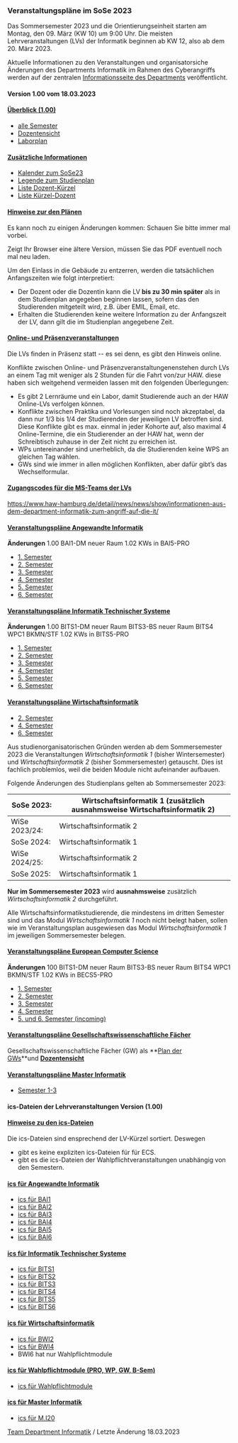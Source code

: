 ###  Veranstaltungspläne im SoSe 2023  ###

Das Sommersemester 2023 und die Orientierungseinheit starten am Montag, den 09. März (KW 10) um 9:00 Uhr.
 Die meisten Lehrveranstaltungen (LVs) der Informatik beginnen ab KW 12, also ab dem 20. März 2023.

Aktuelle Informationen zu den Veranstaltungen und organisatorsiche Änderungen des Departments Informatik im Rahmen des Cyberangriffs werden auf der zentralen [Informationsseite des Departments](https://www.haw-hamburg.de/detail/news/news/show/informationen-aus-dem-department-informatik-zum-angriff-auf-die-it/) veröffentlicht.

#### Version 1.00 vom 18.03.2023 ####

#### [Überblick (1.00)](javascript:void(0))  ####

* [alle Semester](/fileadmin/TI-I/PDF/veranstaltungsplaene/Sem_I.pdf)
* [Dozentensicht](/fileadmin/TI-I/PDF/veranstaltungsplaene/Doz_I.pdf)
* [Laborplan](/fileadmin/TI-I/PDF/veranstaltungsplaene/Lab_I.pdf)

#### [Zusätzliche Informationen](javascript:void(0))  ####

* [Kalender zum SoSe23](/fileadmin/TI-I/PDF/veranstaltungsplaene/Kalender.pdf)
* [Legende zum Studienplan](/fileadmin/TI-I/PDF/veranstaltungsplaene/Legende.pdf)
* [Liste Dozent-Kürzel](/fileadmin/TI-I/PDF/veranstaltungsplaene/Doz_Krz.pdf)
* [Liste Kürzel-Dozent](/fileadmin/TI-I/PDF/veranstaltungsplaene/Krz_Doz.pdf)

#### [Hinweise zur den Plänen](javascript:void(0))  ####

Es kann noch zu einigen Änderungen kommen: Schauen Sie bitte immer mal vorbei.

Zeigt Ihr Browser eine ältere Version, müssen Sie das PDF eventuell noch mal neu laden.

Um den Einlass in die Gebäude zu entzerren, werden die tatsächlichen Anfangszeiten wie folgt interpretiert:

* Der Dozent oder die Dozentin kann die LV **bis zu 30 min später** als in dem Studienplan angegeben beginnen lassen, sofern das den Studierenden mitgeteilt wird, z.B. über EMIL, Email, etc.
* Erhalten die Studierenden keine weitere Information zu der Anfangszeit der LV, dann gilt die im Studienplan angegebene Zeit.

#### [Online- und Präsenzveranstaltungen](javascript:void(0))  ####

Die LVs finden in Präsenz statt -- es sei denn, es gibt den Hinweis online.

Konflikte zwischen Online- und Präsenzveranstaltungenenstehen durch LVs an einem Tag mit weniger als 2 Stunden für die Fahrt von/zur HAW. diese haben sich weitgehend vermeiden lassen mit den folgenden Überlegungen:

* Es gibt 2 Lernräume und ein Labor, damit Studierende auch an der HAW Online-LVs verfolgen können.
* Konflikte zwischen Praktika und Vorlesungen sind noch akzeptabel, da dann nur 1/3 bis 1/4 der Studierenden der jeweiligen LV betroffen sind. Diese Konflikte gibt es max. einmal in jeder Kohorte auf, also maximal 4 Online-Termine, die ein Studierender an der HAW hat, wenn der Schreibtisch zuhause in der Zeit nicht zu erreichen ist.
* WPs untereinander sind unerheblich, da die Studierenden keine WPS an gleichen Tag wählen.
* GWs sind wie immer in allen möglichen Konflikten, aber dafür gibt’s das Wechselformular.

#### [Zugangscodes für die MS-Teams der LVs](javascript:void(0))  ####

<https://www.haw-hamburg.de/detail/news/news/show/informationen-aus-dem-department-informatik-zum-angriff-auf-die-it/>

#### [Veranstaltungspläne Angewandte Informatik](javascript:void(0))  ####

**Änderungen**
 1.00 BAI1-DM neuer Raum
 1.02 KWs in BAI5-PRO

* [1. Semester](/fileadmin/TI-I/PDF/veranstaltungsplaene/BAI1.pdf)
* [2. Semester](/fileadmin/TI-I/PDF/veranstaltungsplaene/BAI2.pdf)
* [3. Semester](/fileadmin/TI-I/PDF/veranstaltungsplaene/BAI3.pdf)
* [4. Semester](/fileadmin/TI-I/PDF/veranstaltungsplaene/BAI4.pdf)
* [5. Semester](/fileadmin/TI-I/PDF/veranstaltungsplaene/BAI5.pdf)
* [6. Semester](/fileadmin/TI-I/PDF/veranstaltungsplaene/BAI6.pdf)

#### [Veranstaltungspläne Informatik Technischer Systeme](javascript:void(0))  ####

**Änderungen**
 1.00 BITS1-DM neuer Raum
 BITS3-BS neuer Raum
 BITS4 WPC1 BKMN/STF
 1.02 KWs in BITS5-PRO

* [1. Semester](/fileadmin/TI-I/PDF/veranstaltungsplaene/BITS1.pdf)
* [2. Semester](/fileadmin/TI-I/PDF/veranstaltungsplaene/BITS2.pdf)
* [3. Semester](/fileadmin/TI-I/PDF/veranstaltungsplaene/BITS3.pdf)
* [4. Semester](/fileadmin/TI-I/PDF/veranstaltungsplaene/BITS4.pdf)
* [5. Semester](/fileadmin/TI-I/PDF/veranstaltungsplaene/BITS5.pdf)
* [6. Semester](/fileadmin/TI-I/PDF/veranstaltungsplaene/BITS6.pdf)

#### [Veranstaltungspläne Wirtschaftsinformatik](javascript:void(0))  ####

* [2. Semester](/fileadmin/TI-I/PDF/veranstaltungsplaene/BWI2.pdf)
* [4. Semester](/fileadmin/TI-I/PDF/veranstaltungsplaene/BWI4.pdf)
* [6. Semester](/fileadmin/TI-I/PDF/veranstaltungsplaene/BWI6.pdf)

Aus studienorganisatorischen Gründen werden ab dem Sommersemester 2023 die Veranstaltungen *Wirtschaftsinformatik 1* (bisher Wintersemester) und *Wirtschaftsinformatik 2* (bisher Sommersemester) getauscht. Dies ist fachlich problemlos, weil die beiden Module nicht aufeinander aufbauen.

Folgende Änderungen des Studienplans gelten ab Sommersemester 2023:

| SoSe 2023:  |Wirtschaftsinformatik 1 (zusätzlich ausnahmsweise Wirtschaftsinformatik 2)|
|-------------|--------------------------------------------------------------------------|
|WiSe 2023/24:|                         Wirtschaftsinformatik 2                          |
| SoSe 2024:  |                         Wirtschaftsinformatik 1                          |
|WiSe 2024/25:|                         Wirtschaftsinformatik 2                          |
| SoSe 2025:  |                         Wirtschaftsinformatik 1                          |

**Nur im Sommersemester 2023** wird **ausnahmsweise** zusätzlich *Wirtschaftsinformatik 2* durchgeführt.

Alle Wirtschaftsinformatikstudierende, die mindestens im dritten Semester sind und das Modul *Wirtschaftsinformatik 1* noch nicht belegt haben, sollen wie im Veranstaltungsplan ausgewiesen das Modul *Wirtschaftsinformatik 1* im jeweiligen Sommersemester belegen.

#### [Veranstaltungspläne European Computer Science](javascript:void(0))  ####

**Änderungen**
 100 BITS1-DM neuer Raum
 BITS3-BS neuer Raum
 BITS4 WPC1 BKMN/STF
 1.02 KWs in BECS5-PRO

* [1. Semester](/fileadmin/TI-I/PDF/veranstaltungsplaene/BECS1.pdf)
* [2. Semester](/fileadmin/TI-I/PDF/veranstaltungsplaene/BECS2.pdf)
* [3. Semester](/fileadmin/TI-I/PDF/veranstaltungsplaene/BECS3.pdf)
* [4. Semester](/fileadmin/TI-I/PDF/veranstaltungsplaene/BECS4.pdf)
* [5. und 6. Semester (incoming)](/fileadmin/TI-I/PDF/veranstaltungsplaene/BECS5u6.pdf)

#### [Veranstaltungspläne Gesellschaftswissenschaftliche Fächer](javascript:void(0))  ####

Gesellschaftswissenschaftliche Fächer (GW) als **[Plan der GWs](/fileadmin/TI-I/PDF/veranstaltungsplaene/GW_I.pdf)**und **[Dozentensicht](/fileadmin/TI-I/PDF/veranstaltungsplaene/GW_Doz.pdf)**

#### [Veranstaltungspläne Master Informatik](javascript:void(0))  ####

* [Semester 1-3](/fileadmin/TI-I/PDF/veranstaltungsplaene/MI_20.pdf)

#### ics-Dateien der Lehrveranstaltungen Version (1.00) ####

#### [Hinweise zu den ics-Dateien](javascript:void(0))  ####

Die ics-Dateien sind ensprechend der LV-Kürzel sortiert. Deswegen

* gibt es keine expliziten ics-Dateien für für ECS.
* gibt es die ics-Dateien der Wahlpflichtveranstaltungen unabhängig von den Semestern.

#### [ics für Angewandte Informatik](javascript:void(0))  ####

* [ics für BAI1](/fileadmin/TI-I/PDF/veranstaltungsplaene/BAI1.zip)
* [ics für BAI2](/fileadmin/TI-I/PDF/veranstaltungsplaene/BAI2.zip)
* [ics für BAI3](/fileadmin/TI-I/PDF/veranstaltungsplaene/BAI3.zip)
* [ics für BAI4](/fileadmin/TI-I/PDF/veranstaltungsplaene/BAI4.zip)
* [ics für BAI5](/fileadmin/TI-I/PDF/veranstaltungsplaene/BAI5.zip)
* [ics für BAI6](/fileadmin/TI-I/PDF/veranstaltungsplaene/BAI6.zip)

#### [ics für Informatik Technischer Systeme](javascript:void(0))  ####

* [ics für BITS1](/fileadmin/TI-I/PDF/veranstaltungsplaene/BITS1.zip)
* [ics für BITS2](/fileadmin/TI-I/PDF/veranstaltungsplaene/BITS2.zip)
* [ics für BITS3](/fileadmin/TI-I/PDF/veranstaltungsplaene/BITS3.zip)
* [ics für BITS4](/fileadmin/TI-I/PDF/veranstaltungsplaene/BITS4.zip)
* [ics für BITS5](/fileadmin/TI-I/PDF/veranstaltungsplaene/BITS5.zip)
* [ics für BITS6](/fileadmin/TI-I/PDF/veranstaltungsplaene/BITS6.zip)

#### [ics für Wirtschaftsinformatik](javascript:void(0))  ####

* [ics für BWI2](/fileadmin/TI-I/PDF/veranstaltungsplaene/BWI2.zip)
* [ics für BWI4](/fileadmin/TI-I/PDF/veranstaltungsplaene/BWI4.zip)
* BWI6 hat nur Wahlpflichtmodule

#### [ics für Wahlpflichtmodule (PRO, WP, GW, B-Sem)](javascript:void(0))  ####

* [ics für Wahlpflichtmodule](/fileadmin/TI-I/PDF/veranstaltungsplaene/Wahlmodule.zip)

#### [ics für Master Informatik](javascript:void(0))  ####

* [ics für M.I20](/fileadmin/TI-I/PDF/veranstaltungsplaene/M.I20.zip)

[Team Department Informatik](#) / Letzte Änderung 18.03.2023
